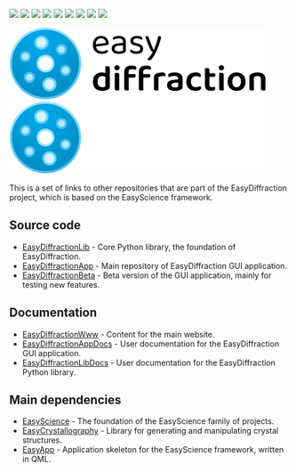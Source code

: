<!-- prettier-ignore-start -->
[![][AppBadge]][EasyDiffractionApp] 
[![][BetaBadge]][EasyDiffractionBeta]
[![][LibBadge]][EasyDiffractionLib] 
[![][WwwBadge]][EasyDiffractionWww]
[![][AppDocsBadge]][EasyDiffractionAppDocs]
[![][LibDocsBadge]][EasyDiffractionLibDocs] 
[![][EasyScienceBadge]][EasyScience]
[![][EasyCrystallographyBadge]][EasyCrystallography]
[![][EasyAppBadge]][EasyApp]
<!-- prettier-ignore-end -->

![](https://raw.githubusercontent.com/EasyScience/EasyDiffraction/master/resources/images/easydiffraction-logo_lightmode.svg#gh-light-mode-only)
![](https://raw.githubusercontent.com/EasyScience/EasyDiffraction/master/resources/images/easydiffraction-logo_darkmode.svg#gh-dark-mode-only)

This is a set of links to other repositories that are part of the
EasyDiffraction project, which is based on the EasyScience framework.

## Source code

- [EasyDiffractionLib] - Core Python library, the foundation of EasyDiffraction.
- [EasyDiffractionApp] - Main repository of EasyDiffraction GUI application.
- [EasyDiffractionBeta] - Beta version of the GUI application, mainly for
  testing new features.

## Documentation

- [EasyDiffractionWww] - Content for the main website.
- [EasyDiffractionAppDocs] - User documentation for the EasyDiffraction GUI
  application.
- [EasyDiffractionLibDocs] - User documentation for the EasyDiffraction Python
  library.

## Main dependencies

- [EasyScience] - The foundation of the EasyScience family of projects.
- [EasyCrystallography] - Library for generating and manipulating crystal
  structures.
- [EasyApp] - Application skeleton for the EasyScience framework, written in
  QML.

<!-- prettier-ignore-start -->
<!-- main links -->
[EasyApp]: https://github.com/EasyScience/EasyApp
[EasyCrystallography]: https://github.com/EasyScience/easyCrystallography
[EasyDiffractionApp]: https://github.com/EasyScience/easyDiffractionApp
[EasyDiffractionAppDocs]: https://github.com/EasyScience/EasyDiffractionAppDocs
[EasyDiffractionBeta]: https://github.com/EasyScience/EasyDiffractionBeta
[EasyDiffractionLib]: https://github.com/EasyScience/EasyDiffractionLib
[EasyDiffractionLibDocs]: https://github.com/EasyScience/EasyDiffractionLibDocs
[EasyDiffractionWww]: https://github.com/EasyScience/EasyDiffractionWww
[EasyScience]: https://github.com/EasyScience/EasyScience
<!-- badges -->
[AppBadge]: https://img.shields.io/badge/App-blue?style=flat-square
[BetaBadge]: https://img.shields.io/badge/AppBeta-blue?style=flat-square
[LibBadge]: https://img.shields.io/badge/Lib-blue?style=flat-square
[WwwBadge]: https://img.shields.io/badge/Website-olive?style=flat-square
[AppDocsBadge]: https://img.shields.io/badge/App_Docs-olive?style=flat-square
[LibDocsBadge]: https://img.shields.io/badge/Lib_Docs-olive?style=flat-square
[EasyScienceBadge]: https://img.shields.io/badge/EasyScience-sienna?style=flat-square
[EasyCrystallographyBadge]: https://img.shields.io/badge/EasyCrystallography-sienna?style=flat-square
[EasyAppBadge]: https://img.shields.io/badge/EasyApp-sienna?style=flat-square
<!-- prettier-ignore-end -->
